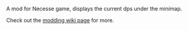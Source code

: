 A mod for Necesse game, displays the current dps under the minimap.

Check out the [modding wiki page](https://necessewiki.com/Modding) for more.
